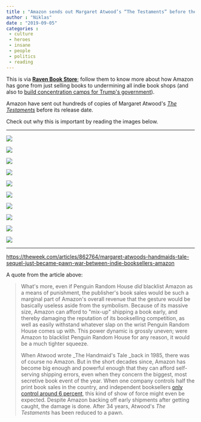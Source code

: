 ```yaml
---
title : "Amazon sends out Margaret Atwood’s “The Testaments” before they’re allowed to. This is very bad for indie book shops."
author : "Niklas"
date : "2019-09-05"
categories : 
 - culture
 - heroes
 - insane
 - people
 - politics
 - reading
---
```


This is via [**Raven Book Store**](https://www.ravenbookstore.com/); follow them to know more about how Amazon has gone from just selling books to undermining all indie book shops (and also to [build concentration camps for Trump's government](https://www.technologyreview.com/s/612335/amazon-is-the-invisible-backbone-behind-ices-immigration-crackdown/)).

Amazon have sent out hundreds of copies of Margaret Atwood's _[The Testaments](https://en.wikipedia.org/wiki/The_Testaments_(novel))_ before its release date.

Check out why this is important by reading the images below.

* * *

![](https://niklasblog.com/wp-content/image.png)

![](https://niklasblog.com/wp-content/image-1.png)

![](https://niklasblog.com/wp-content/image-2.png)

![](https://niklasblog.com/wp-content/image-3.png)

![](https://niklasblog.com/wp-content/image-4.png)

![](https://niklasblog.com/wp-content/image-5.png)

![](https://niklasblog.com/wp-content/image-6.png)

![](https://niklasblog.com/wp-content/image-7.png)

![](https://niklasblog.com/wp-content/image-8.png)

![](https://niklasblog.com/wp-content/image-9.png)

* * *

https://theweek.com/articles/862764/margaret-atwoods-handmaids-tale-sequel-just-became-pawn-war-between-indie-booksellers-amazon

A quote from the article above:

> What's more, even if Penguin Random House _did_ blacklist Amazon as a means of punishment, the publisher's book sales would be such a marginal part of Amazon's overall revenue that the gesture would be basically useless aside from the symbolism. Because of its massive size, Amazon can afford to "mix-up" shipping a book early, and thereby damaging the reputation of its bookselling competition, as well as easily withstand whatever slap on the wrist Penguin Random House comes up with. This power dynamic is grossly uneven; were Amazon to blacklist Penguin Random House for any reason, it would be a much tighter squeeze.  
>   
> When Atwood wrote _The Handmaid's Tale _back in 1985, there was of course no Amazon. But in the short decades since, Amazon has become big enough and powerful enough that they can afford self-serving shipping errors, even when they concern the biggest, most secretive book event of the year. When one company controls half the print book sales in the country, and independent booksellers [only control around 6 percent](https://thepolitic.org/betting-on-books-can-the-indie-bookstore-revival-last/), this kind of show of force might even be expected. Despite Amazon backing off early shipments after getting caught, the damage is done. After 34 years, Atwood's _The Testaments_ has been reduced to a pawn.
